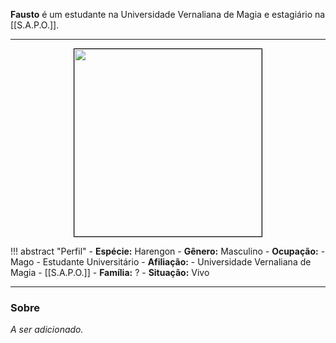 **Fausto** é um estudante na Universidade Vernaliana de Magia e estagiário na [[S.A.P.O.]].

---

<div style="text-align: center;">
<img src="https://i.imgur.com/ZaHTMnC.png" width="300" style="border: 1px solid black;">
</div>

!!! abstract "Perfil"
	- **Espécie:** Harengon
	- **Gênero:** Masculino
	- **Ocupação:** 
		- Mago
		- Estudante Universitário
	- **Afiliação:** 
		- Universidade Vernaliana de Magia
		- [[S.A.P.O.]]
	- **Família:** ?
	- **Situação:** Vivo

---

### Sobre

*A ser adicionado.*